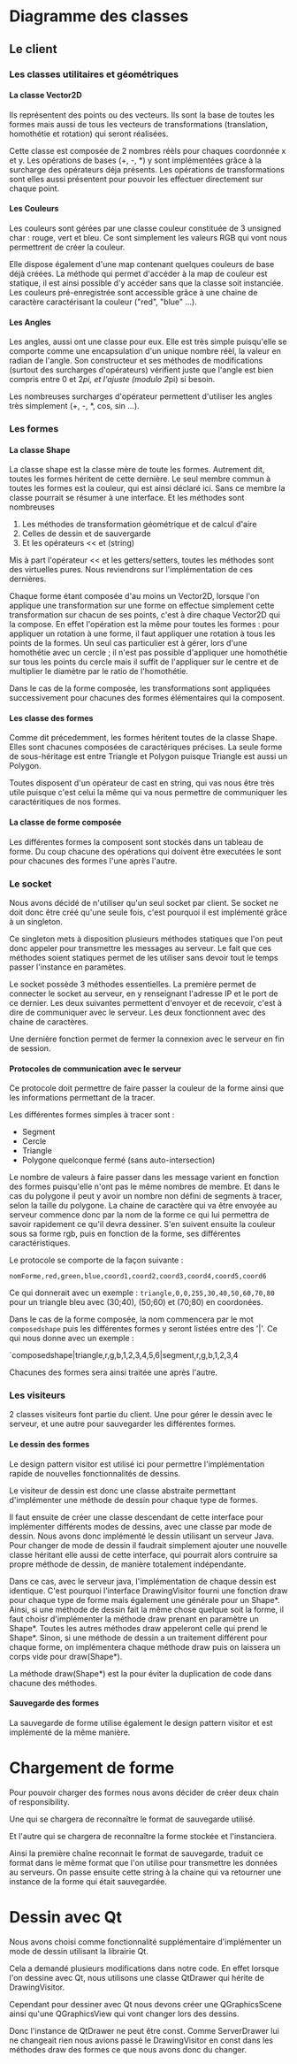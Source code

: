 # Diagramme des classes

## Le client

### Les classes utilitaires et géométriques

#### La classe Vector2D

Ils représentent des points ou des vecteurs. Ils sont la base de toutes les formes mais aussi de tous les vecteurs de transformations (translation, homothétie et rotation) qui seront réalisées. 

Cette classe est composée de 2 nombres réèls pour chaques coordonnée x et y. Les opérations de bases (+, -, *) y sont implémentées grâce à la surcharge des opérateurs déja présents. Les opérations de transformations sont elles aussi présentent pour pouvoir les effectuer directement sur chaque point.

#### Les Couleurs

Les couleurs sont gérées par une classe couleur constituée de 3 unsigned char : rouge, vert et bleu. Ce sont simplement les valeurs RGB qui vont nous permettrent de créer la couleur.

Elle dispose également d'une map contenant quelques couleurs de base déjà créées. La méthode qui permet d'accéder à la map de couleur est statique, il est ainsi possible d'y accéder sans que la classe soit instanciée. Les couleurs pré-enregistrée sont accessible grâce à une chaine de caractère caractérisant la couleur ("red", "blue" ...).

#### Les Angles

Les angles, aussi ont une classe pour eux. Elle est très simple puisqu'elle se comporte comme une encapsulation d'un unique nombre réèl, la valeur en radian de l'angle. Son constructeur et ses méthodes de modifications (surtout des surcharges d'opérateurs) vérifient juste que l'angle est bien compris entre 0 et 2*pi, et l'ajuste (modulo 2*pi) si besoin.

Les nombreuses surcharges d'opérateur permettent d'utiliser les angles très simplement (+, -, *, cos, sin ...).

### Les formes

#### La classe Shape

La classe shape est la classe mère de toute les formes. Autrement dit, toutes les formes héritent de cette dernière. Le seul membre commun à toutes les formes est la couleur, qui est ainsi déclaré ici. Sans ce membre la classe pourrait se résumer à une interface. Et les méthodes sont nombreuses
1. Les méthodes de transformation géométrique et de calcul d'aire
2. Celles de dessin et de sauvergarde
3. Et les opérateurs << et (string) 

Mis à part l'opérateur << et les getters/setters, toutes les méthodes sont des virtuelles pures. Nous reviendrons sur l'implémentation de ces dernières.

Chaque forme étant composée d'au moins un Vector2D, lorsque l'on applique une transformation sur une forme on effectue simplement cette transformation sur chacun de ses points, c'est à dire chaque Vector2D qui la compose. En effet l'opération est la même pour toutes les formes : pour appliquer un rotation à une forme, il faut appliquer une rotation à tous les points de la formes. Un seul cas particulier est à gérer, lors d'une homothétie avec un cercle ; il n'est pas possible d'appliquer une homothétie sur tous les points du cercle mais il suffit de l'appliquer sur le centre et de multiplier le diamètre par le ratio de l'homothétie.

Dans le cas de la forme composée, les transformations sont appliquées successivement pour chacunes des formes élémentaires qui la composent.

#### Les classe des formes

Comme dit précedemment, les formes héritent toutes de la classe Shape. Elles sont chacunes composées de caractériques précises. La seule forme de sous-héritage est entre Triangle et Polygon puisque Triangle est aussi un Polygon.

Toutes disposent d'un opérateur de cast en string, qui vas nous être très utile puisque c'est celui la même qui va nous permettre de communiquer les caractéritiques de nos formes.

#### La classe de forme composée

Les différentes formes la composent sont stockés dans un tableau de forme. Du coup chacune des opérations qui doivent être executées le sont pour chacunes des formes l'une après l'autre. 

### Le socket

Nous avons décidé de n'utiliser qu'un seul socket par client. Se socket ne doit donc être créé qu'une seule fois, c'est pourquoi il est implémenté grâce à un singleton.

Ce singleton mets à disposition plusieurs méthodes statiques que l'on peut donc appeler pour transmettre les messages au serveur. Le fait que ces méthodes soient statiques permet de les utiliser sans devoir tout le temps passer l'instance en paramètes.

Le socket possède 3 méthodes essentielles. La première permet de connecter le socket au serveur, en y renseignant l'adresse IP et le port de ce dernier. Les deux suivantes permettent d'envoyer et de recevoir, c'est à dire de communiquer avec le serveur. Les deux fonctionnent avec des chaine de caractères.  

Une dernière fonction permet de fermer la connexion avec le serveur en fin de 
session.

#### Protocoles de communication avec le serveur

Ce protocole doit permettre de faire passer la couleur de la forme ainsi que les informations permettant de la tracer. 

Les différentes formes simples à tracer sont :

* Segment
* Cercle
* Triangle
* Polygone quelconque fermé (sans auto-intersection)

Le nombre de valeurs à faire passer dans les message varient en fonction des formes puisqu'elle n'ont pas le même nombres de membre. Et dans le cas du polygone il peut y avoir un nombre non défini de segments à tracer, selon la taille du polygone. La chaine de caractère qui va être envoyée au serveur commence donc par la nom de la forme ce qui lui permettra de savoir rapidement ce qu'il devra dessiner.
S'en suivent ensuite la couleur sous sa forme rgb, puis en fonction de la forme, ses différentes caractéristiques.

Le protocole se comporte de la façon suivante :

`nomForme,red,green,blue,coord1,coord2,coord3,coord4,coord5,coord6`

Ce qui donnerait avec un exemple : `triangle,0,0,255,30,40,50,60,70,80`
pour un triangle bleu avec (30;40), (50;60) et (70;80) en coordonées.

Dans le cas de la forme composée, la nom commencera par le mot `composedshape` puis les différentes formes y seront listées entre des '|'. Ce qui nous donne avec un exemple :

`composedshape|triangle,r,g,b,1,2,3,4,5,6|segment,r,g,b,1,2,3,4

Chacunes des formes sera ainsi traitée une après l'autre.

### Les visiteurs 

2 classes visiteurs font partie du client. Une pour gérer le dessin avec le serveur, et une autre pour sauvegarder les différentes formes.

#### Le dessin des formes

Le design pattern visitor est utilisé ici pour permettre l'implémentation rapide de nouvelles fonctionnalités de dessins.

Le visiteur de dessin est donc une classe abstraite permettant d'implémenter une méthode de dessin pour chaque type de formes.

Il faut ensuite de créer une classe descendant de cette interface pour implémenter différents modes de dessins, avec une classe par mode de dessin. Nous avons donc implémenté le dessin utilisant un serveur Java. Pour changer de mode de dessin il faudrait simplement ajouter une nouvelle classe héritant elle aussi de cette interface, qui pourrait alors contruire sa propre méthode de dessin, de manière totalement indépendante.

Dans ce cas, avec le serveur java, l'implémentation de chaque dessin est identique. C'est pourquoi l'interface DrawingVisitor fourni une fonction draw pour chaque type de forme mais également une générale pour un Shape*. Ainsi, si une méthode de dessin fait la même chose quelque soit la forme, il faut choisr d'implémenter la méthode draw prenant en paramètre un Shape*. Toutes les autres méthodes draw appeleront celle qui prend le Shape*. Sinon, si une méthode de dessin a un traitement différent pour chaque forme, on implémentera chaque méthode draw puis on laissera un corps vide pour draw(Shape*).

La méthode draw(Shape*) est la pour éviter la duplication de code dans chacune des méthodes.

#### Sauvegarde des formes

La sauvegarde de forme utilise également le design pattern visitor et est implémenté de la même manière.

Chargement de forme
======================

Pour pouvoir charger des formes nous avons décider de créer deux 
chain of responsibility.

Une qui se chargera de reconnaître le format de sauvegarde utilisé.

Et l'autre qui se chargera de reconnaître la forme stockée et 
l'instanciera.

Ainsi la première chaîne reconnait le format de sauvegarde, traduit 
ce format dans le même format que l'on utilise pour transmettre les 
données au serveurs. On passe ensuite cette string à la chaine qui 
va retourner une instance de la forme qui était sauvegardée.

Dessin avec Qt
================

Nous avons choisi comme fonctionnalité supplémentaire d'implémenter 
un mode de dessin utilisant la librairie Qt.

Cela a demandé plusieurs modifications dans notre code. En effet 
lorsque l'on dessine avec Qt, nous utilisons une classe QtDrawer 
qui hérite de DrawingVisitor.

Cependant pour dessiner avec Qt nous devons créer une QGraphicsScene 
ainsi qu'une QGraphicsView qui vont changer lors des dessins.

Donc l'instance de QtDrawer ne peut être const. Comme ServerDrawer 
lui ne changeait rien nous avions passé le DrawingVisitor en const 
dans les méthodes draw des formes ce que nous avons donc du changer.
